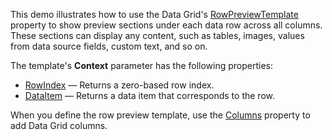 This demo illustrates how to use the Data Grid's [RowPreviewTemplate](https://docs.devexpress.com/Blazor/DevExpress.Blazor.DxDataGrid-1.RowPreviewTemplate) property to show preview sections under each data row across all columns. These sections can display any content, such as tables, images, values from data source fields, custom text, and so on.

The template's **Context** parameter has the following properties:

*   [RowIndex](https://docs.devexpress.com/Blazor/DevExpress.Blazor.DataRowInfo-1.RowIndex) — Returns a zero-based row index.
*   [DataItem](https://docs.devexpress.com/Blazor/DevExpress.Blazor.DataRowInfo-1.DataItem) — Returns a data item that corresponds to the row.

When you define the row preview template, use the [Columns](https://docs.devexpress.com/Blazor/DevExpress.Blazor.DxDataGrid-1.Columns) property to add Data Grid columns.
